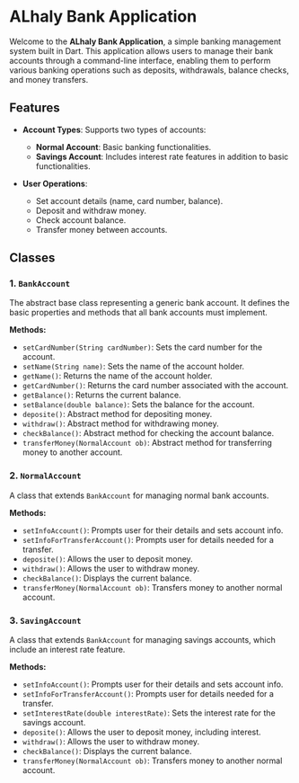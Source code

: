 # ALhaly Bank Application

Welcome to the **ALhaly Bank Application**, a simple banking management system built in Dart. This application allows users to manage their bank accounts through a command-line interface, enabling them to perform various banking operations such as deposits, withdrawals, balance checks, and money transfers.

## Features

- **Account Types**: Supports two types of accounts:
  - **Normal Account**: Basic banking functionalities.
  - **Savings Account**: Includes interest rate features in addition to basic functionalities.

- **User Operations**: 
  - Set account details (name, card number, balance).
  - Deposit and withdraw money.
  - Check account balance.
  - Transfer money between accounts.

## Classes

### 1. `BankAccount`

The abstract base class representing a generic bank account. It defines the basic properties and methods that all bank accounts must implement.

**Methods:**
- `setCardNumber(String cardNumber)`: Sets the card number for the account.
- `setName(String name)`: Sets the name of the account holder.
- `getName()`: Returns the name of the account holder.
- `getCardNumber()`: Returns the card number associated with the account.
- `getBalance()`: Returns the current balance.
- `setBalance(double balance)`: Sets the balance for the account.
- `deposite()`: Abstract method for depositing money.
- `withdraw()`: Abstract method for withdrawing money.
- `checkBalance()`: Abstract method for checking the account balance.
- `transferMoney(NormalAccount ob)`: Abstract method for transferring money to another account.

### 2. `NormalAccount`

A class that extends `BankAccount` for managing normal bank accounts.

**Methods:**
- `setInfoAccount()`: Prompts user for their details and sets account info.
- `setInfoForTransferAccount()`: Prompts user for details needed for a transfer.
- `deposite()`: Allows the user to deposit money.
- `withdraw()`: Allows the user to withdraw money.
- `checkBalance()`: Displays the current balance.
- `transferMoney(NormalAccount ob)`: Transfers money to another normal account.

### 3. `SavingAccount`

A class that extends `BankAccount` for managing savings accounts, which include an interest rate feature.

**Methods:**
- `setInfoAccount()`: Prompts user for their details and sets account info.
- `setInfoForTransferAccount()`: Prompts user for details needed for a transfer.
- `setInterestRate(double interestRate)`: Sets the interest rate for the savings account.
- `deposite()`: Allows the user to deposit money, including interest.
- `withdraw()`: Allows the user to withdraw money.
- `checkBalance()`: Displays the current balance.
- `transferMoney(NormalAccount ob)`: Transfers money to another normal account.


